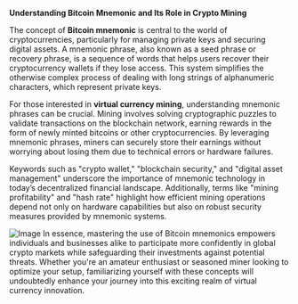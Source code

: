 **Understanding Bitcoin Mnemonic and Its Role in Crypto Mining**

The concept of **Bitcoin mnemonic** is central to the world of cryptocurrencies, particularly for managing private keys and securing digital assets. A mnemonic phrase, also known as a seed phrase or recovery phrase, is a sequence of words that helps users recover their cryptocurrency wallets if they lose access. This system simplifies the otherwise complex process of dealing with long strings of alphanumeric characters, which represent private keys.

For those interested in **virtual currency mining**, understanding mnemonic phrases can be crucial. Mining involves solving cryptographic puzzles to validate transactions on the blockchain network, earning rewards in the form of newly minted bitcoins or other cryptocurrencies. By leveraging mnemonic phrases, miners can securely store their earnings without worrying about losing them due to technical errors or hardware failures.

Keywords such as "crypto wallet," "blockchain security," and "digital asset management" underscore the importance of mnemonic technology in today’s decentralized financial landscape. Additionally, terms like "mining profitability" and "hash rate" highlight how efficient mining operations depend not only on hardware capabilities but also on robust security measures provided by mnemonic systems.


![Image](https://github.com/user-attachments/assets/31692037-0104-4703-abd1-696b6a7dd41b)
In essence, mastering the use of Bitcoin mnemonics empowers individuals and businesses alike to participate more confidently in global crypto markets while safeguarding their investments against potential threats. Whether you're an amateur enthusiast or seasoned miner looking to optimize your setup, familiarizing yourself with these concepts will undoubtedly enhance your journey into this exciting realm of virtual currency innovation.